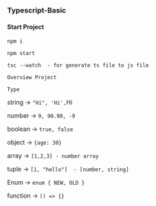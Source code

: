 ### Typescript-Basic

#### Start Project
`npm i `

`npm start`

`tsc --watch  - for generate ts file to js file`

```
Overview Project
```

` Type `

string -> ` "Hi", 'Hi', `Hi` `

number -> ` 9, 90.90, -9 `

boolean -> ` true, false `

object -> ` {age: 30} `

array  -> ` [1,2,3] - number array `

tuple  -> ` [1, "hello"]  - [number, string] `

Enum   -> ` enum { NEW, OLD } `

function -> ` () => {} `


